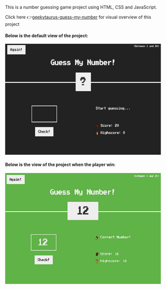 This is a number guessing game project using HTML, CSS and JavaScript.

Click here 👉[geekytaurus-guess-my-number](https://twitter.com/msgeekytaurus/status/1429874905194057734) for visual overview of this project

#### Below is the default view of the project:
![guess default vieq](images/guess_default_view.png)

#### Below is the view of the project when the player win:
![guess my number](images/guess_number.png)


